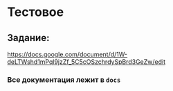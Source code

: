 # Тестовое

## Задание:
https://docs.google.com/document/d/1W-deLTWshd1mPql9jzZf_5C5cOSzchrdySpBrd3GeZw/edit


### Все документация лежит в `docs`
